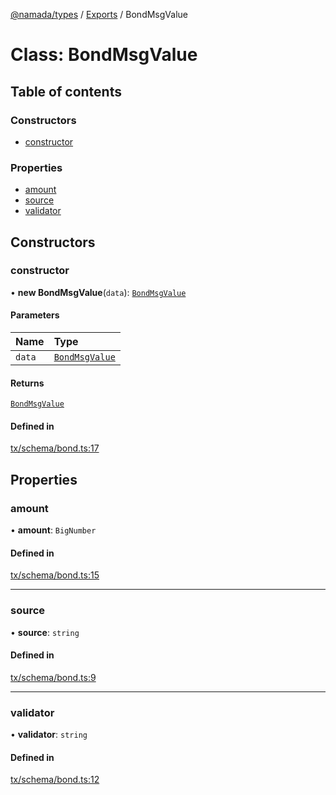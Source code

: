 [@namada/types](../README.md) / [Exports](../modules.md) / BondMsgValue

# Class: BondMsgValue

## Table of contents

### Constructors

- [constructor](BondMsgValue.md#constructor)

### Properties

- [amount](BondMsgValue.md#amount)
- [source](BondMsgValue.md#source)
- [validator](BondMsgValue.md#validator)

## Constructors

### constructor

• **new BondMsgValue**(`data`): [`BondMsgValue`](BondMsgValue.md)

#### Parameters

| Name | Type |
| :------ | :------ |
| `data` | [`BondMsgValue`](BondMsgValue.md) |

#### Returns

[`BondMsgValue`](BondMsgValue.md)

#### Defined in

[tx/schema/bond.ts:17](https://github.com/anoma/namada-interface/blob/cebcdd13/packages/types/src/tx/schema/bond.ts#L17)

## Properties

### amount

• **amount**: `BigNumber`

#### Defined in

[tx/schema/bond.ts:15](https://github.com/anoma/namada-interface/blob/cebcdd13/packages/types/src/tx/schema/bond.ts#L15)

___

### source

• **source**: `string`

#### Defined in

[tx/schema/bond.ts:9](https://github.com/anoma/namada-interface/blob/cebcdd13/packages/types/src/tx/schema/bond.ts#L9)

___

### validator

• **validator**: `string`

#### Defined in

[tx/schema/bond.ts:12](https://github.com/anoma/namada-interface/blob/cebcdd13/packages/types/src/tx/schema/bond.ts#L12)
